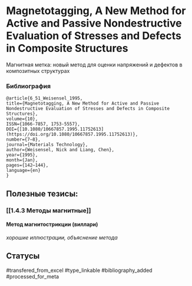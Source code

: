 # Magnetotagging, A New Method for Active and Passive Nondestructive Evaluation of Stresses and Defects in Composite Structures

Магнитная метка: новый метод для оценки напряжений и дефектов в композитных структурах

### Библиография
```
@article{6_51_Weisensel_1995,
title={Magnetotagging, A New Method for Active and Passive Nondestructive Evaluation of Stresses and Defects in Composite Structures},
volume={10},
ISSN={1066-7857, 1753-5557},
DOI={[10.1080/10667857.1995.11752613](https://doi.org/10.1080/10667857.1995.11752613)},
number={7–8},
journal={Materials Technology},
author={Weisensel, Nick and Liang, Chen},
year={1995},
month={Jan},
pages={142–144},
language={en}
}
```

## Полезные тезисы:
### [[1.4.3 Методы магнитные]]
#### Метод магнитострикции (виллари)
_хорошие иллюстрации, объяснение метода_

## Статусы
#transfered_from_excel 
#type_linkable 
#bibliography_added
#processed_for_meta
